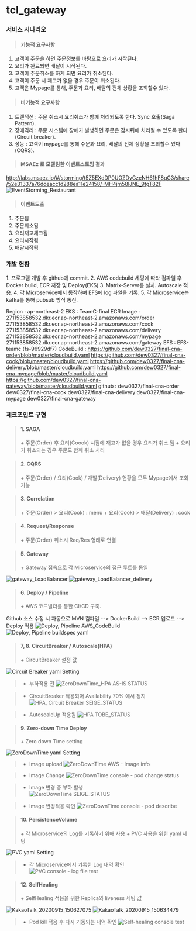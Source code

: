# tcl_gateway

<h3>서비스 시나리오</h3>

  > <h4>기능적 요구사항</h4>
  1. 고객이 주문을 하면 주문정보를 바탕으로 요리가 시작된다.
  2. 요리가 완료되면 배달이 시작된다. 
  3. 고객이 주문취소를 하게 되면 요리가 취소된다.
  4. 고객이 주문 시 제고가 없을 경우 주문이 취소된다. 
  5. 고객은 Mypage를 통해, 주문과 요리, 배달의 전체 상황을 조회할수 있다.


  > <h4>비기능적 요구사항</h4>
  1. 트랜잭션
    : 주문 취소시 요리취소가 함께 처리되도록 한다. Sync 호출(Saga Pattern).
  2. 장애격리
    : 주문 시스템에 장애가 발생하면 주문은 잠시뒤에 처리될 수 있도록 한다(Circuit breaker).
  3. 성능 
    : 고객이 mypage를 통해 주문과 요리, 배달의 전체 상황을 조회할수 있다(CQRS).


  > <h4>MSAEz 로 모델링한 이벤트스토밍 결과</h4>  
http://labs.msaez.io/#/storming/t5Z5EXdDP0UOZDvGzeNH61hF8qG3/share/52e31337a76ddeacc1d288ea11e24158/-MH4jm58lJNE_9tgT82F
![EventStorming_Restaurant](https://user-images.githubusercontent.com/54210936/93165941-4bda4580-f758-11ea-9195-bc577796b8d0.png)


  > <h4>이벤트도출</h4>
  1. 주문됨
  2. 주문취소됨
  3. 요리재고체크됨
  4. 요리시작됨
  5. 배달시작됨

<h3>개발 현황</h3>
1. 프로그램 개발 후 github에 commit.
2. AWS codebuild 세팅에 따라 컴파일 후 Docker build, ECR 저장 및 Deploy(EKS)
3. Matrix-Server를 설치. Autoscale 적용.
4. 각 Microservice에서 동작하며 EFS에 log 파일을 기록.
5. 각 Microservice는 kafka를 통해 pubsub 방식 통신.


Region : ap-northeast-2
EKS : TeamC-final
ECR Image : 
  271153858532.dkr.ecr.ap-northeast-2.amazonaws.com/order
  271153858532.dkr.ecr.ap-northeast-2.amazonaws.com/cook
  271153858532.dkr.ecr.ap-northeast-2.amazonaws.com/delivery
  271153858532.dkr.ecr.ap-northeast-2.amazonaws.com/mypage
  271153858532.dkr.ecr.ap-northeast-2.amazonaws.com/gateway
EFS : EFS-teamc (fs-96929df7)
CodeBuild : 
  https://github.com/dew0327/final-cna-order/blob/master/cloudbuild.yaml
  https://github.com/dew0327/final-cna-cook/blob/master/cloudbuild.yaml
  https://github.com/dew0327/final-cna-delivery/blob/master/cloudbuild.yaml
  https://github.com/dew0327/final-cna-mypage/blob/master/cloudbuild.yaml
  https://github.com/dew0327/final-cna-gateway/blob/master/cloudbuild.yaml
github : 
  dew0327/final-cna-order
  dew0327/final-cna-cook
  dew0327/final-cna-delivery
  dew0327/final-cna-mypage
  dew0327/final-cna-gateway 


<h3>체크포인트 구현</h3>

><h4>1. SAGA</h4>
>+ 주문(Order) 후 요리(Coook) 시점에 재고가 없을 경우 요리가 취소 됌  
>+ 요리가 취소되는 경우 주문도 함께 취소 처리

><h4>2. CQRS</h4>
>+ 주문(Order) / 요리(Cook) / 개발(Delivery) 현황을 모두 Mypage에서 조회 가능


><h4>3. Correlation</h4>
>+ 주문(Order) > 요리(Cook) : menu  
>+ 요리(Cook) > 배달(Delivery) : cook


><h4>4. Request/Response</h4>
>+ 주문(Order) 취소시 Req/Res 형태로 연결


><h4>5. Gateway</h4>
>+ Gateway 접속으로 각 Microservice의 접근 루트를 통일
![gateway_LoadBalancer](https://user-images.githubusercontent.com/54210936/93172197-5b13c000-f765-11ea-9e31-aeb17c091f42.png)
![gateway_LoadBalancer_delivery](https://user-images.githubusercontent.com/54210936/93172200-5bac5680-f765-11ea-906f-d6edb1c8ec94.png)


 ><h4>6. Deploy / Pipeline</h4>
>+ AWS 코드빌더를 통한 CI/CD 구축.
Github 소스 수정 시 자동으로 MVN 컴파일 --> DockerBuild --> ECR 업로드 --> Deploy 적용
![Deploy, Pipeline  AWS_CodeBuild](https://user-images.githubusercontent.com/54210936/93167299-50ecc400-f75b-11ea-9568-331955fb320d.jpg)
![Deploy, Pipeline  buildspec yaml](https://user-images.githubusercontent.com/54210936/93167305-52b68780-f75b-11ea-8d55-33f3a9f6e9e8.jpg)


  ><h4>7, 8. CircuitBreaker / Autoscale(HPA)</h4>
>+ CircuitBreaker 설정 값
![Circuit Breaker  yaml Setting](https://user-images.githubusercontent.com/54210936/93168671-68797c00-f75e-11ea-926d-6de0dd8acffd.jpg)

>+ 부하적용 전
![ZeroDownTime_HPA  AS-IS STATUS](https://user-images.githubusercontent.com/54210936/93167881-8d6cef80-f75c-11ea-853b-a3734f7af356.jpg)

>+ CircuitBreaker 적용되어 Availability 70% 에서 정지
![HPA, Circuit Breaker  SEIGE_STATUS](https://user-images.githubusercontent.com/54210936/93168766-9ced3800-f75e-11ea-9d6b-fdf37591b97a.jpg)

>+ AutoscaleUp 적용됨
![HPA  TOBE_STATUS](https://user-images.githubusercontent.com/54210936/93167897-95c52a80-f75c-11ea-8f0e-51a94332141b.jpg)


><h4> 9. Zero-down Time Deploy</h4>
>+ Zero down Time setting
![ZeroDownTime  yaml Setting](https://user-images.githubusercontent.com/54210936/93168241-59de9500-f75d-11ea-85b6-1b87b09359ab.jpg)

>+ Image upload
![ZeroDownTime  AWS - Image info](https://user-images.githubusercontent.com/54210936/93168819-baba9d00-f75e-11ea-8b92-54db92767163.jpg)

>+ Image Change
![ZeroDownTime  console - pod change status](https://user-images.githubusercontent.com/54210936/93168822-bbebca00-f75e-11ea-8cf0-ab28fbddf6dd.jpg)

>+ Image 변경 중 부하 발생                                                                                                                                                      
![ZeroDownTime  SEIGE_STATUS](https://user-images.githubusercontent.com/54210936/93168826-bd1cf700-f75e-11ea-801d-c83912df06b4.jpg)

>+ Image 변경적용 확인
![ZeroDownTime  console - pod describe](https://user-images.githubusercontent.com/54210936/93168825-bc846080-f75e-11ea-91d8-bd8e9aa9dadd.jpg)


><h4> 10. PersistenceVolume</h4>
>+ 각 Microservice의 Log를 기록하기 위해 사용  
>+ PVC 사용을 위한 yaml 세팅
![PVC  yaml Setting](https://user-images.githubusercontent.com/54210936/93169153-711e8200-f75f-11ea-901d-d168a01284a3.jpg)

>+ 각 Microservice에서 기록한 Log 내역 확인
![PVC  console - log file test](https://user-images.githubusercontent.com/54210936/93169149-6f54be80-f75f-11ea-8d97-28e3720c82e1.jpg)


><h4> 12. SelfHealing</h4>
>+ SelfHealing 적용을 위한 Replica와 liveness 세팅 값                                                                                     
![KakaoTalk_20200915_150627075](https://user-images.githubusercontent.com/54210936/93172478-e68d5100-f765-11ea-9321-9f960f245d83.jpg)
![KakaoTalk_20200915_150634479](https://user-images.githubusercontent.com/54210936/93172487-e7be7e00-f765-11ea-9e33-eb6c8fb5875c.jpg)

>+ Pod kill 적용 후 다시 기동되는 내역 확인
![Self-healing  console test](https://user-images.githubusercontent.com/54210936/93169273-b93da480-f75f-11ea-939e-925352bc13bd.jpg)
